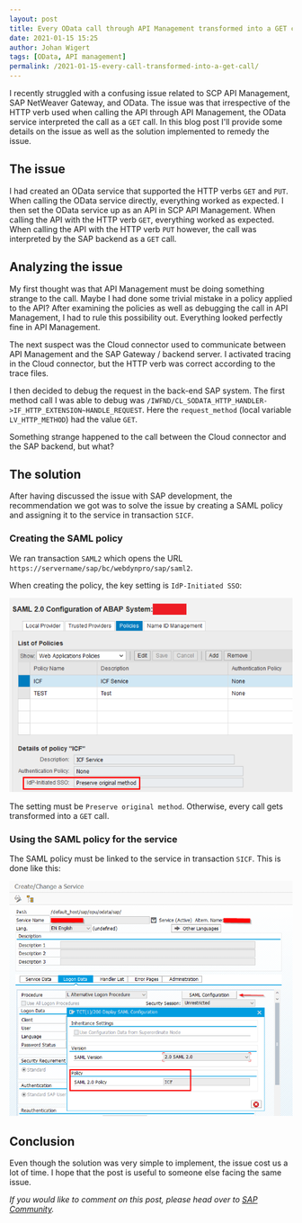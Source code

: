 ```yaml
---
layout: post
title: Every OData call through API Management transformed into a GET call
date: 2021-01-15 15:25
author: Johan Wigert
tags: [OData, API management]
permalink: /2021-01-15-every-call-transformed-into-a-get-call/
---
```


I recently struggled with a confusing issue related to SCP API Management, SAP NetWeaver Gateway, and OData. The issue was that irrespective of the HTTP verb used when calling the API through API Management, the OData service interpreted the call as a `GET` call. In this blog post I'll provide some details on the issue as well as the solution implemented to remedy the issue.
<!--more-->

## The issue

I had created an OData service that supported the HTTP verbs `GET` and `PUT`. When calling the OData service directly, everything worked as expected. I then set the OData service up as an API in SCP API Management. When calling the API with the HTTP verb `GET`, everything worked as expected. When calling the API with the HTTP verb `PUT` however, the call was interpreted by the SAP backend as a `GET` call.

## Analyzing the issue

My first thought was that API Management must be doing something strange to the call. Maybe I had done some trivial mistake in a policy applied to the API? After examining the policies as well as debugging the call in API Management, I had to rule this possibility out. Everything looked perfectly fine in API Management.

The next suspect was the Cloud connector used to communicate between API Management and the SAP Gateway / backend server. I activated tracing in the Cloud connector, but the HTTP verb was correct according to the trace files.

I then decided to debug the request in the back-end SAP system. The first method call I was able to debug was `/IWFND/CL_SODATA_HTTP_HANDLER->IF_HTTP_EXTENSION~HANDLE_REQUEST`. Here the `request_method` (local variable `LV_HTTP_METHOD`) had the value `GET`.

Something strange happened to the call between the Cloud connector and the SAP backend, but what?

## The solution

After having discussed the issue with SAP development, the recommendation we got was to solve the issue by creating a SAML policy and assigning it to the service in transaction `SICF`.

### Creating the SAML policy

We ran transaction `SAML2` which opens the URL `https://servername/sap/bc/webdynpro/sap/saml2`.

When creating the policy, the key setting is `IdP-Initiated SSO`:

![saml2-policy-01](/assets/2021-01-15-every-call-transformed-into-a-get-call/saml2-policy-01.png)

The setting must be `Preserve original method`. Otherwise, every call gets transformed into a `GET` call.

### Using the SAML policy for the service

The SAML policy must be linked to the service in transaction `SICF`. This is done like this:

![saml2-policy-02](/assets/2021-01-15-every-call-transformed-into-a-get-call/saml2-policy-02.png)

## Conclusion

Even though the solution was very simple to implement, the issue cost us a lot of time. I hope that the post is useful to someone else facing the same issue.

_If you would like to comment on this post, please head over to [SAP Community](https://blogs.sap.com/2021/01/15/every-odata-call-through-api-management-transformed-into-a-get-call/)._
